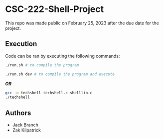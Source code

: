 # CSC-222-Shell-Project
This repo was made public on February 25, 2023 after the due date for the project.

## Execution

Code can be ran by executing the following commands:

```bash
./run.sh # to compile the program

./run.sh dev # to compile the program and execute
```

***OR***

```bash
gcc -o techshell techshell.c shelllib.c
./techshell
```

## Authors

- Jack Branch
- Zak Kilpatrick
